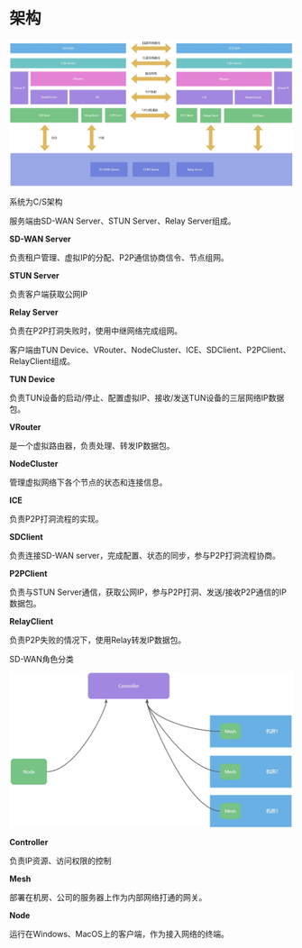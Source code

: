 # 架构

![画板](/resource/mind3.jpeg)

系统为C/S架构

服务端由SD-WAN Server、STUN Server、Relay Server组成。

**SD-WAN Server**

负责租户管理、虚拟IP的分配、P2P通信协商信令、节点组网。

**STUN Server**

负责客户端获取公网IP

**Relay Server**

负责在P2P打洞失败时，使用中继网络完成组网。



客户端由TUN Device、VRouter、NodeCluster、ICE、SDClient、P2PClient、RelayClient组成。

**TUN Device**

负责TUN设备的启动/停止、配置虚拟IP、接收/发送TUN设备的三层网络IP数据包。

**VRouter**

是一个虚拟路由器，负责处理、转发IP数据包。

**NodeCluster**

管理虚拟网络下各个节点的状态和连接信息。

**ICE**

负责P2P打洞流程的实现。

**SDClient**

负责连接SD-WAN server，完成配置、状态的同步，参与P2P打洞流程协商。

**P2PClient**

负责与STUN Server通信，获取公网IP，参与P2P打洞、发送/接收P2P通信的IP数据包。

**RelayClient**

负责P2P失败的情况下，使用Relay转发IP数据包。



SD-WAN角色分类

![画板](/resource/role.jpeg)

**Controller**

负责IP资源、访问权限的控制

**Mesh**

部署在机房、公司的服务器上作为内部网络打通的网关。

**Node**

运行在Windows、MacOS上的客户端，作为接入网络的终端。

